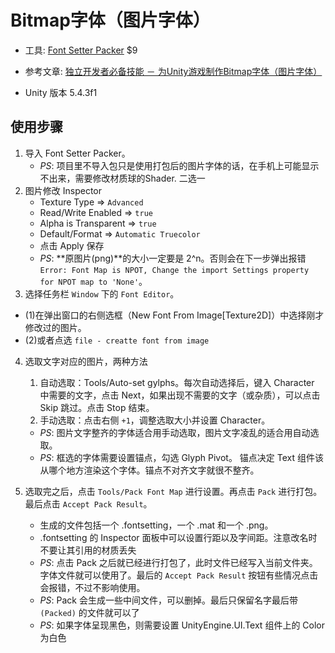 # Bitmap字体（图片字体）

- 工具: [Font Setter Packer](http://u3d.as/4bZ) $9

- 参考文章: [独立开发者必备技能 － 为Unity游戏制作Bitmap字体（图片字体）](http://www.jianshu.com/p/6bdd41a1bcfd)
- Unity 版本 5.4.3f1

## 使用步骤

1. 导入 Font Setter Packer。 
    - _PS_: 项目里不导入包只是使用打包后的图片字体的话，在手机上可能显示不出来，需要修改材质球的Shader. 二选一
2. 图片修改 Inspector 
    - Texture Type => `Advanced`
    - Read/Write Enabled => `true`
    - Alpha is Transparent => `true`
    - Default/Format => `Automatic Truecolor`
    - 点击 Apply 保存
    - _PS_: **原图片(png)**的大小一定要是 2^n。否则会在下一步弹出报错 `Error: Font Map is NPOT, Change the import Settings property for NPOT map to 'None'`。
3. 选择任务栏 `Window` 下的 `Font Editor`。
  - (1)在弹出窗口的右侧选框（New Font From Image[Texture2D]）中选择刚才修改过的图片。
  - (2)或者点选 `file - creatte font from image`

4. 选取文字对应的图片，两种方法
    1. 自动选取：Tools/Auto-set gylphs。每次自动选择后，键入 Character 中需要的文字，点击 Next，如果出现不需要的文字（或杂质），可以点击 Skip 跳过。点击 Stop 结束。
    2. 手动选取：点击右侧 `+1`，调整选取大小并设置 Character。
    - _PS_: 图片文字整齐的字体适合用手动选取，图片文字凌乱的适合用自动选取。
    - _PS_: 框选的字体需要设置锚点，勾选 Glyph Pivot。 锚点决定 Text 组件该从哪个地方渲染这个字体。锚点不对齐文字就很不整齐。

5. 选取完之后，点击 `Tools/Pack Font Map` 进行设置。再点击 `Pack` 进行打包。最后点击 `Accept Pack Result`。
    - 生成的文件包括一个 .fontsetting，一个 .mat 和一个 .png。
    - .fontsetting 的 Inspector 面板中可以设置行距以及字间距。注意改名时不要让其引用的材质丢失
    - _PS_: 点击 Pack 之后就已经进行打包了，此时文件已经写入当前文件夹。字体文件就可以使用了。最后的 `Accept Pack Result` 按钮有些情况点击会报错，不过不影响使用。
    - _PS_: Pack 会生成一些中间文件，可以删掉。最后只保留名字最后带`(Packed)` 的文件就可以了
    - _PS_: 如果字体呈现黑色，则需要设置 UnityEngine.UI.Text 组件上的 Color 为白色
    


